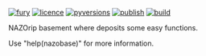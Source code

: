[![fury](https://badge.fury.io/py/nazobase.svg)](https://badge.fury.io/py/nazobase)
[![licence](https://img.shields.io/github/license/GoodManWEN/nazobase)](https://github.com/GoodManWEN/nazobase/blob/master/LICENSE)
[![pyversions](https://img.shields.io/pypi/pyversions/nazobase.svg)](https://pypi.org/project/nazobase/)
[![publish](https://github.com/GoodManWEN/nazobase/workflows/Publish/badge.svg)](https://pypi.org/project/nazobase/)
[![build](https://github.com/GoodManWEN/nazobase/workflows/Build/badge.svg)](https://github.com/GoodManWEN/nazobase/blob/master/.github/workflows/pythonapp.yml)

NAZOrip basement where deposits some easy functions.

Use "help(nazobase)" for more information.
